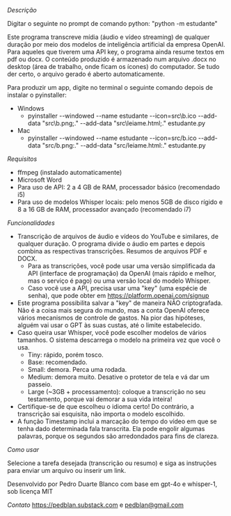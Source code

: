 *Descrição*

Digitar o seguinte no prompt de comando python: "python -m estudante"

Este programa transcreve mídia (áudio e vídeo streaming) de qualquer duração por meio dos modelos de inteligência artificial da empresa OpenAI.
Para aqueles que tiverem uma API key, o programa ainda resume textos em pdf ou docx. O conteúdo produzido é armazenado num arquivo .docx no desktop (área de trabalho, onde ficam os ícones) do computador. Se tudo der certo, o arquivo gerado é aberto automaticamente.

Para produzir um app, digite no terminal o seguinte comando depois de instalar o pyinstaller:
- Windows
  - pyinstaller --windowed --name estudante --icon=src\b.ico --add-data "src\b.png;." --add-data "src\leiame.html;." estudante.py
- Mac
  - pyinstaller --windowed --name estudante --icon=src/b.ico --add-data "src/b.png:." --add-data "src/leiame.html:." estudante.py



*Requisitos*

- ffmpeg (instalado automaticamente)
- Microsoft Word
- Para uso de API: 2 a 4 GB de RAM, processador básico (recomendado i5)
- Para uso de modelos Whisper locais: pelo menos 5GB de disco rígido e 8 a 16 GB de RAM, processador avançado (recomendado i7)

*Funcionalidades*

- Transcrição de arquivos de áudio e vídeos do YouTube e similares, de qualquer duração. O programa divide o áudio em partes e depois combina as respectivas transcrições.
Resumos de arquivos PDF e DOCX.
  - Para as transcrições, você pode usar uma versão simplificada da API (interface de programação) da OpenAI (mais rápido e melhor, mas o serviço é pago) ou uma versão local do modelo Whisper.
  - Caso você use a API, precisa usar uma "key" (uma espécie de senha), que pode obter em https://platform.openai.com/signup
- Este programa possibilita salvar a "key" de maneira NÃO criptografada. Não é a coisa mais segura do mundo, mas a conta OpenAI oferece vários mecanismos de controle de gastos. Na pior das hipóteses, alguém vai usar o GPT às suas custas, até o limite estabelecido.
- Caso queira usar Whisper, você pode escolher modelos de vários tamanhos. O sistema descarrega o modelo na primeira vez que você o usa.
  - Tiny: rápido, porém tosco.
  - Base: recomendado.
  - Small: demora. Perca uma rodada.
  - Medium: demora muito. Desative o protetor de tela e vá dar um passeio.
  - Large (~3GB + processamento): coloque a transcrição no seu testamento, porque vai demorar a sua vida inteira!
- Certifique-se de que escolheu o idioma certo! Do contrário, a transcrição sai esquisita, não importa o modelo escolhido.
- A função Timestamp inclui a marcação do tempo do vídeo em que se tenha dado determinada fala transcrita. Ela pode engolir algumas palavras, porque os segundos são arredondados para fins de clareza.

*Como usar*

Selecione a tarefa desejada (transcrição ou resumo) e siga as instruções para enviar um arquivo ou inserir um link.


Desenvolvido por Pedro Duarte Blanco com base em gpt-4o e whisper-1, sob licença MIT

*Contato*
https://pedblan.substack.com e pedblan@gmail.com
